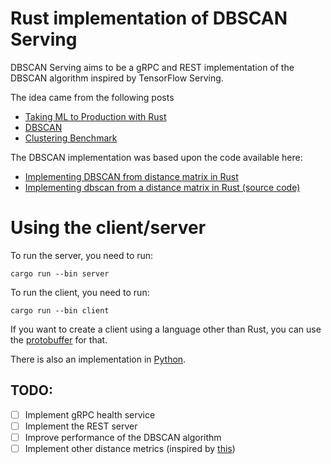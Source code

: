 # Rust implementation of DBSCAN Serving

DBSCAN Serving aims to be a gRPC and REST implementation of the DBSCAN algorithm inspired by TensorFlow Serving.

The idea came from the following posts

- [Taking ML to Production with Rust](https://www.lpalmieri.com/posts/2019-12-01-taking-ml-to-production-with-rust-a-25x-speedup/)
- [DBSCAN](https://rust-ml.github.io/book/4_dbscan.html)
- [Clustering Benchmark](https://github.com/LukeMathWalker/clustering-benchmarks)

The DBSCAN implementation was based upon the code available here:

- [Implementing DBSCAN from distance matrix in Rust](https://blog.petrzemek.net/2017/01/01/implementing-dbscan-from-distance-matrix-in-rust/)
- [Implementing dbscan from a distance matrix in Rust (source code)](https://github.com/s3rvac/blog/tree/master/en-2017-01-01-implementing-dbscan-from-distance-matrix-in-rust)

# Using the client/server

To run the server, you need to run:

`cargo run --bin server`

To run the client, you need to run:

`cargo run --bin client`

If you want to create a client using a language other than Rust, you can use the [protobuffer](./proto/dbscanserving.proto) for that.

There is also an implementation in [Python](https://github.com/carlosnatalino/dbscan-serving-python).

## TODO:

- [ ] Implement gRPC health service
- [ ] Implement the REST server
- [ ] Improve performance of the DBSCAN algorithm
- [ ] Implement other distance metrics (inspired by [this](https://scikit-learn.org/stable/modules/generated/sklearn.cluster.DBSCAN.html))

